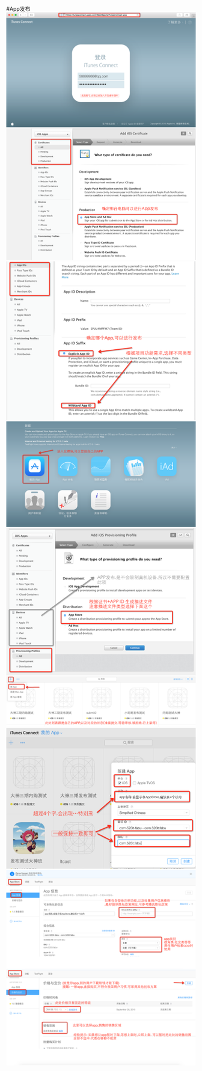#App发布
![](../images/xcode/fabu1.png)
![](../images/xcode/fabu2.png)
![](../images/xcode/fabu3.png)
![](../images/xcode/fabu4.png)
![](../images/xcode/fabu5.png)
![](../images/xcode/fabu6.png)
![](../images/xcode/fabu7.png)
![](../images/xcode/fabu8.png)
![](../images/xcode/fabu9.png)
